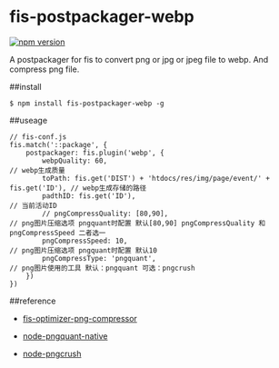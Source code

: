 # fis-postpackager-webp

[![npm version](https://badge.fury.io/js/fis-postpackager-webp.svg)](https://badge.fury.io/js/fis-postpackager-webp)

A postpackager for fis to convert png or jpg or jpeg file to webp. And compress png file.

##install
		
	$ npm install fis-postpackager-webp -g

##useage

	// fis-conf.js
	fis.match('::package', {
	    postpackager: fis.plugin('webp', {
	        webpQuality: 60,                                                        // webp生成质量
	        toPath: fis.get('DIST') + 'htdocs/res/img/page/event/' + fis.get('ID'), // webp生成存储的路径
	        padthID: fis.get('ID'),                                                 // 当前活动ID
	        // pngCompressQuality: [80,90],                                         // png图片压缩选项 pngquant时配置 默认[80,90] pngCompressQuality 和 pngCompressSpeed 二者选一
	        pngCompressSpeed: 10,                                                   // png图片压缩选项 pngquant时配置 默认10
	        pngCompressType: 'pngquant',                                            // png图片使用的工具 默认：pngquant 可选：pngcrush
	    })
	})
	

 
##reference

- [fis-optimizer-png-compressor](https://www.npmjs.com/package/fis-optimizer-png-compressor "fis-optimizer-png-compressor")

- [node-pngquant-native](https://www.npmjs.com/package/node-pngquant-native "node-pngquant-native")

- [node-pngcrush](https://www.npmjs.com/package/node-pngcrush)
